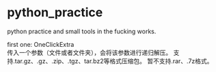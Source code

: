 # python_practice
python practice and small tools in the fucking works.

first one: OneClickExtra  
传入一个参数（文件或者文件夹），会将该参数进行递归解压。
支持.tar.gz、.gz、.zip、.tgz、tar.bz2等格式压缩包。
暂不支持.rar、.7z格式。
